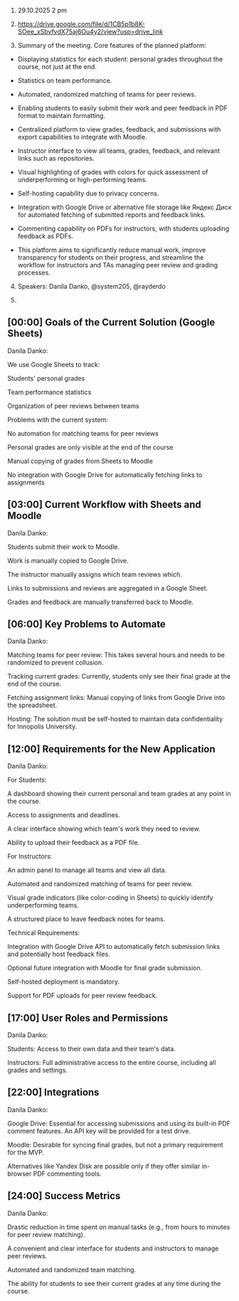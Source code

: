 1. 29.10.2025 2 pm

2. https://drive.google.com/file/d/1CB5p1b8K-SOee_xSbvfvdX75aj6Ou4y2/view?usp=drive_link

3. Summary of the meeting. Core features of the planned platform:

- Displaying statistics for each student: personal grades throughout the course, not just at the end.

- Statistics on team performance.

- Automated, randomized matching of teams for peer reviews.

- Enabling students to easily submit their work and peer feedback in PDF format to maintain formatting.

- Centralized platform to view grades, feedback, and submissions with export capabilities to integrate with Moodle.

- Instructor interface to view all teams, grades, feedback, and relevant links such as repositories.

- Visual highlighting of grades with colors for quick assessment of underperforming or high-performing teams.

- Self-hosting capability due to privacy concerns.

- Integration with Google Drive or alternative file storage like Яндекс Диск﻿ for automated fetching of submitted reports and feedback links.

- Commenting capability on PDFs for instructors, with students uploading feedback as PDFs.

- This platform aims to significantly reduce manual work, improve transparency for students on their progress, and streamline the workflow for instructors and TAs managing peer review and grading processes.​​

4. Speakers:
Danila Danko, @system205, @rayderdo

5. 
## [00:00] Goals of the Current Solution (Google Sheets)
Danila Danko:

We use Google Sheets to track:

Students' personal grades

Team performance statistics

Organization of peer reviews between teams

Problems with the current system:

No automation for matching teams for peer reviews

Personal grades are only visible at the end of the course

Manual copying of grades from Sheets to Moodle

No integration with Google Drive for automatically fetching links to assignments

## [03:00] Current Workflow with Sheets and Moodle
Danila Danko:

Students submit their work to Moodle.

Work is manually copied to Google Drive.

The instructor manually assigns which team reviews which.

Links to submissions and reviews are aggregated in a Google Sheet.

Grades and feedback are manually transferred back to Moodle.

## [06:00] Key Problems to Automate
Danila Danko:

Matching teams for peer review: This takes several hours and needs to be randomized to prevent collusion.

Tracking current grades: Currently, students only see their final grade at the end of the course.

Fetching assignment links: Manual copying of links from Google Drive into the spreadsheet.

Hosting: The solution must be self-hosted to maintain data confidentiality for Innopolis University.

## [12:00] Requirements for the New Application
Danila Danko:

For Students:

A dashboard showing their current personal and team grades at any point in the course.

Access to assignments and deadlines.

A clear interface showing which team's work they need to review.

Ability to upload their feedback as a PDF file.

For Instructors:

An admin panel to manage all teams and view all data.

Automated and randomized matching of teams for peer review.

Visual grade indicators (like color-coding in Sheets) to quickly identify underperforming teams.

A structured place to leave feedback notes for teams.

Technical Requirements:

Integration with Google Drive API to automatically fetch submission links and potentially host feedback files.

Optional future integration with Moodle for final grade submission.

Self-hosted deployment is mandatory.

Support for PDF uploads for peer review feedback.

## [17:00] User Roles and Permissions
Danila Danko:

Students: Access to their own data and their team's data.

Instructors: Full administrative access to the entire course, including all grades and settings.

## [22:00] Integrations
Danila Danko:

Google Drive: Essential for accessing submissions and using its built-in PDF comment features. An API key will be provided for a test drive.

Moodle: Desirable for syncing final grades, but not a primary requirement for the MVP.

Alternatives like Yandex Disk are possible only if they offer similar in-browser PDF commenting tools.

## [24:00] Success Metrics
Danila Danko:

Drastic reduction in time spent on manual tasks (e.g., from hours to minutes for peer review matching).

A convenient and clear interface for students and instructors to manage peer reviews.

Automated and randomized team matching.

The ability for students to see their current grades at any time during the course.